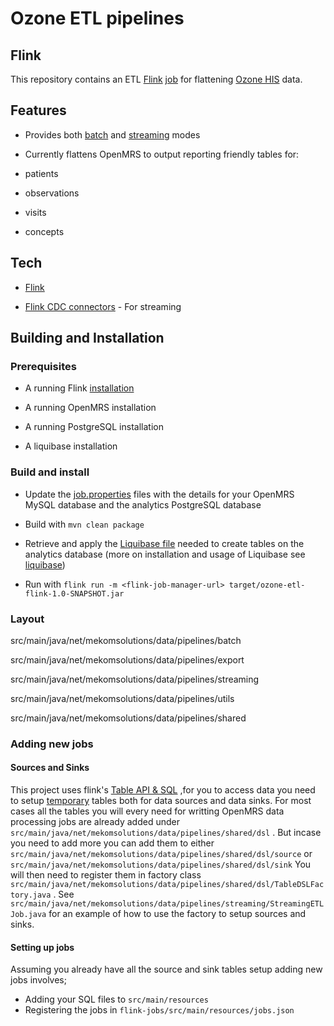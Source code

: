 
# Ozone ETL pipelines

## Flink

  

This repository contains an ETL [Flink](hhttps://ci.apache.org/projects/flink/flink-docs-master/) [job](https://ci.apache.org/projects/flink/flink-docs-master/docs/internals/job_scheduling/#:~:text=A%20Flink%20job%20is%20first,it%20cancels%20all%20running%20tasks) for flattening [Ozone HIS](https://github.com/ozone-his) data.

## Features

  

- Provides both [batch]() and [streaming]() modes

- Currently flattens OpenMRS to output reporting friendly tables for:

- patients

- observations

- visits

- concepts

  

## Tech

- [Flink](hhttps://ci.apache.org/projects/flink/flink-docs-master/)

- [Flink CDC connectors](https://github.com/ververica/flink-cdc-connectors) - For streaming

  

## Building and Installation

  

### Prerequisites

- A running Flink [installation](https://ci.apache.org/projects/flink/flink-docs-release-1.13/docs/try-flink/local_installation/)

- A running OpenMRS installation

- A running PostgreSQL installation

- A liquibase installation

  

### Build and install

- Update the [job.properties](./job.properties) files with the details for your OpenMRS MySQL database and the analytics PostgreSQL database

- Build with `mvn clean package`

- Retrieve and apply the [Liquibase file](https://github.com/ozone-his/ozonepro-docker/tree/master/flink/liquidbase) needed to create tables on the analytics database (more on installation and usage of Liquibase see [liquibase](https://www.liquibase.org/get-started/quickstart))

- Run with `flink run -m <flink-job-manager-url> target/ozone-etl-flink-1.0-SNAPSHOT.jar`

  

### Layout

src/main/java/net/mekomsolutions/data/pipelines/batch

src/main/java/net/mekomsolutions/data/pipelines/export

src/main/java/net/mekomsolutions/data/pipelines/streaming

src/main/java/net/mekomsolutions/data/pipelines/utils

src/main/java/net/mekomsolutions/data/pipelines/shared

  

### Adding new jobs
#### Sources and Sinks
This project uses flink's [Table API & SQL](https://nightlies.apache.org/flink/flink-docs-release-1.15/docs/dev/table/overview/) ,for you to access data you need to setup [temporary](https://nightlies.apache.org/flink/flink-docs-release-1.15/docs/dev/table/sql/create/) tables both for data sources and data sinks. For most cases all the tables you will every need for writting OpenMRS data processing jobs are already added under `src/main/java/net/mekomsolutions/data/pipelines/shared/dsl` . But incase you need to add more you can add them to either `src/main/java/net/mekomsolutions/data/pipelines/shared/dsl/source` or  `src/main/java/net/mekomsolutions/data/pipelines/shared/dsl/sink`   You will then need to register them in factory class `src/main/java/net/mekomsolutions/data/pipelines/shared/dsl/TableDSLFactory.java` . See `src/main/java/net/mekomsolutions/data/pipelines/streaming/StreamingETLJob.java` for an example of how to use the factory to setup sources and sinks. 

#### Setting up jobs
Assuming you already have all the source and sink tables setup adding new jobs involves;

 - Adding your SQL files to `src/main/resources`
 - Registering the jobs in `flink-jobs/src/main/resources/jobs.json`